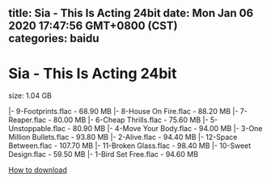 
title: Sia - This Is Acting 24bit
date: Mon Jan 06 2020 17:47:56 GMT+0800 (CST)    
categories: baidu
---

# Sia - This Is Acting 24bit
size: 1.04 GB
 
 
|- 9-Footprints.flac - 68.90 MB
|- 8-House On Fire.flac - 88.20 MB
|- 7-Reaper.flac - 80.00 MB
|- 6-Cheap Thrills.flac - 75.60 MB
|- 5-Unstoppable.flac - 80.90 MB
|- 4-Move Your Body.flac - 94.00 MB
|- 3-One Million Bullets.flac - 93.80 MB
|- 2-Alive.flac - 94.40 MB
|- 12-Space Between.flac - 107.70 MB
|- 11-Broken Glass.flac - 98.40 MB
|- 10-Sweet Design.flac - 59.50 MB
|- 1-Bird Set Free.flac - 94.60 MB

[How to download](https://bpcam.bemobtrk.com/go/2ceec3aa-1ca2-46d6-b9ff-aaa5c184517c?jno=1327)